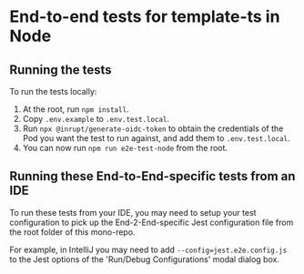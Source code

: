 # End-to-end tests for template-ts in Node

## Running the tests

To run the tests locally:

1. At the root, run `npm install`.
2. Copy `.env.example` to `.env.test.local`.
3. Run `npx @inrupt/generate-oidc-token` to obtain the credentials of the Pod
   you want the test to run against, and add them to `.env.test.local`.
4. You can now run `npm run e2e-test-node` from the root.

## Running these End-to-End-specific tests from an IDE

To run these tests from your IDE, you may need to setup your test configuration
to pick up the End-2-End-specific Jest configuration file from the root folder
of this mono-repo.

For example, in IntelliJ you may need to add `--config=jest.e2e.config.js` to
the Jest options of the 'Run/Debug Configurations' modal dialog box.
